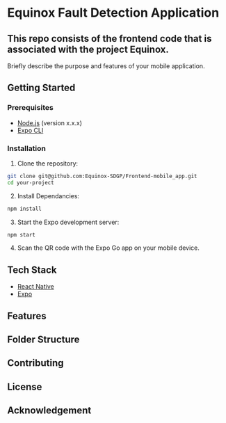 # Equinox Fault Detection Application

## This repo consists of the frontend code that is associated with the project Equinox.

Briefly describe the purpose and features of your mobile application.

## Getting Started

### Prerequisites

- [Node.js](https://nodejs.org/) (version x.x.x)
- [Expo CLI](https://docs.expo.dev/get-started/installation/)

### Installation

1. Clone the repository:
```bash
git clone git@github.com:Equinox-SDGP/Frontend-mobile_app.git
cd your-project
```
2. Install Dependancies:
```bash
npm install
```
3. Start the Expo development server:
```bash
npm start
```
4. Scan the QR code with the Expo Go app on your mobile device.

## Tech Stack
- [React Native](https://reactnative.dev/)
- [Expo](https://expo.dev/)

## Features

## Folder Structure

## Contributing

## License

## Acknowledgement
